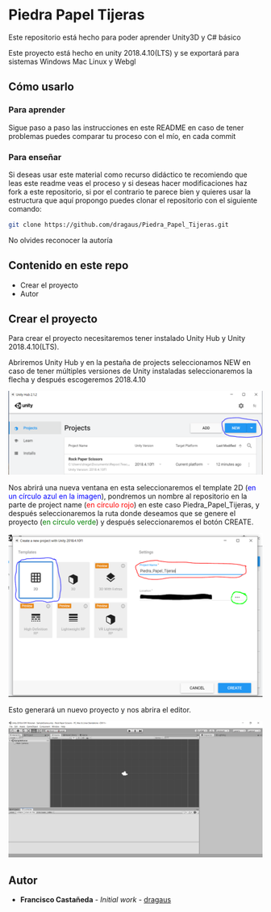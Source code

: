 # Piedra Papel Tijeras

Este repositorio está hecho para poder aprender Unity3D y C# básico

Este proyecto está hecho en unity 2018.4.10(LTS) y se exportará para sistemas Windows Mac Linux y Webgl

## Cómo usarlo

### Para aprender

Sigue paso a paso las instrucciones en este README en caso de tener problemas puedes comparar tu proceso con el mío, en cada commit

### Para enseñar

Si deseas usar este material como recurso didáctico te recomiendo que leas este readme veas el proceso y si deseas hacer modificaciones haz fork a este repositorio, si por el contrario te parece bien y quieres usar la estructura que aquí propongo puedes clonar el repositorio con el siguiente comando:

``` bash
git clone https://github.com/dragaus/Piedra_Papel_Tijeras.git
```

No olvides reconocer la autoría

## Contenido en este repo

- Crear el proyecto
- Autor

## Crear el proyecto

Para crear el proyecto necesitaremos tener instalado Unity Hub y Unity 2018.4.10(LTS).

Abriremos Unity Hub y en la pestaña de projects seleccionamos NEW en caso de tener múltiples versiones de Unity instaladas seleccionaremos la flecha y después escogeremos 2018.4.10

![Crear el proyecto](GitHubNeeds/Crear_Proyecto.PNG)

Nos abrirá una nueva ventana en esta seleccionaremos el template 2D (<span style="color:blue">en un círculo azul en la imagen</span>), pondremos un nombre al repositorio en la parte de project name (<span style="color:red">en círculo rojo</span>) en este caso Piedra_Papel_Tijeras, y después seleccionaremos la ruta donde deseamos que se genere el proyecto (<span style="color:green">en círculo verde</span>) y después seleccionaremos el botón CREATE.

![Crear el proyecto 2](GitHubNeeds/Crear_Proyecto_1.PNG)

Esto generará un nuevo proyecto y nos abrira el editor.

![Editor Abierto](GitHubNeeds/Editor_0.PNG)

## Autor

- **Francisco Castañeda** - *Initial work* - [dragaus](https://github.com/dragaus)
